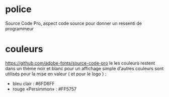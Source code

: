 # police 
Source Code Pro, aspect code source pour donner un ressenti de programmeur


# couleurs 
https://github.com/adobe-fonts/source-code-pro
le les couleurs restent dans un thème noir et blanc pour un affichage simple
d'autres couleurs sont utilisés pour la mise en valeur ( et pour le logo ) : 
- bleu clair : #6FD6FF
- rouge «Persimmon» : #FF5757

